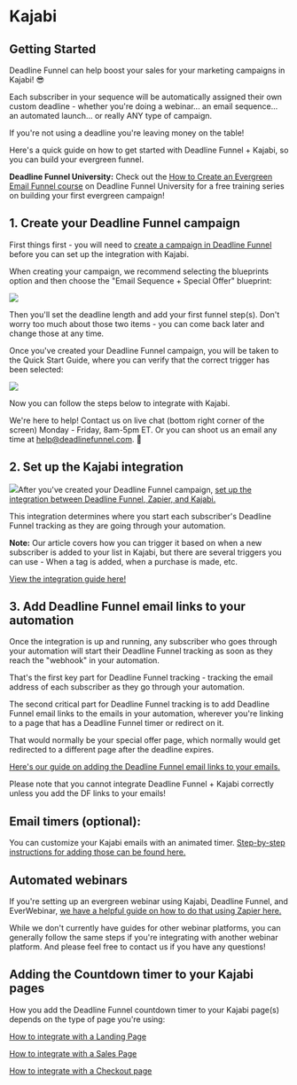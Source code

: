 # Kajabi

## Getting Started

Deadline Funnel can help boost your sales for your marketing campaigns in Kajabi! 😎

Each subscriber in your sequence will be automatically assigned their own custom deadline - whether you're doing a webinar... an email sequence... an automated launch... or really ANY type of campaign.

If you're not using a deadline you're leaving money on the table!

Here's a quick guide on how to get started with Deadline Funnel + Kajabi, so you can build your evergreen funnel.

**Deadline Funnel University:** Check out the [How to Create an Evergreen Email Funnel course](https://university.deadlinefunnel.com/courses/evergreen) on Deadline Funnel University for a free training series on building your first evergreen campaign!

## 1. Create your Deadline Funnel campaign

First things first - you will need to [create a campaign in Deadline Funnel](https://deadlinefunnel.com/promotions/create) before you can set up the integration with Kajabi.

When creating your campaign, we recommend selecting the blueprints option and then choose the "Email Sequence + Special Offer" blueprint:

![](https://d33v4339jhl8k0.cloudfront.net/docs/assets/53974d6ce4b0c76107b109d1/images/5dfd10952c7d3a7e9ae5636c/file-4mxM9o3U2U.png)

Then you'll set the deadline length and add your first funnel step\(s\). Don't worry too much about those two items - you can come back later and change those at any time.

Once you've created your Deadline Funnel campaign, you will be taken to the Quick Start Guide, where you can verify that the correct trigger has been selected:

![](https://d33v4339jhl8k0.cloudfront.net/docs/assets/53974d6ce4b0c76107b109d1/images/5d85415004286364bc8f62b7/file-8GAmYA8vjN.png)

Now you can follow the steps below to integrate with Kajabi.

We're here to help! Contact us on live chat \(bottom right corner of the screen\) Monday - Friday, 8am-5pm ET. Or you can shoot us an email any time at help@deadlinefunnel.com. 🙂

## 2. Set up the Kajabi integration

![](https://d33v4339jhl8k0.cloudfront.net/docs/assets/53974d6ce4b0c76107b109d1/images/5b4e37530428631d7a890855/file-M7LuOwsFw8.png)After you've created your Deadline Funnel campaign, [set up the integration between Deadline Funnel, Zapier, and Kajabi.](https://documentation.deadlinefunnel.com/article/373-how-to-trigger-%20a-countdown-upon-subscribe-using-zapier)

This integration determines where you start each subscriber's Deadline Funnel tracking as they are going through your automation.

**Note:** Our article covers how you can trigger it based on when a new subscriber is added to your list in Kajabi, but there are several triggers you can use - When a tag is added, when a purchase is made, etc.

[View the integration guide here!](https://documentation.deadlinefunnel.com/article/373-how-to-trigger-a-%20countdown-upon-subscribe-using-zapier)

## 3. Add Deadline Funnel email links to your automation

Once the integration is up and running, any subscriber who goes through your automation will start their Deadline Funnel tracking as soon as they reach the "webhook" in your automation.

That's the first key part for Deadline Funnel tracking - tracking the email address of each subscriber as they go through your automation.

The second critical part for Deadline Funnel tracking is to add Deadline Funnel email links to the emails in your automation, wherever you're linking to a page that has a Deadline Funnel timer or redirect on it.

That would normally be your special offer page, which normally would get redirected to a different page after the deadline expires.

[Here's our guide on adding the Deadline Funnel email links to your emails.](https://documentation.deadlinefunnel.com/article/16-expiring-links)

Please note that you cannot integrate Deadline Funnel + Kajabi correctly unless you add the DF links to your emails!

## Email timers \(optional\):

You can customize your Kajabi emails with an animated timer. [Step-by-step instructions for adding those can be found here.](https://documentation.deadlinefunnel.com/article/606-how-to-add-the-%20email-countdown-to-kajabi)

## Automated webinars

If you're setting up an evergreen webinar using Kajabi, Deadline Funnel, and EverWebinar, [we have a helpful guide on how to do that using Zapier here.](https://documentation.deadlinefunnel.com/article/506-how-to-integrate-%20everwebinar-with-deadline-funnel-using-zapier)

While we don't currently have guides for other webinar platforms, you can generally follow the same steps if you're integrating with another webinar platform. And please feel free to contact us if you have any questions!

## Adding the Countdown timer to your Kajabi pages

How you add the Deadline Funnel countdown timer to your Kajabi page\(s\) depends on the type of page you're using:

[How to integrate with a Landing Page](https://documentation.deadlinefunnel.com/article/359-how-to-add-a-%20countdown-to-new-kajabi)

[How to integrate with a Sales Page](https://documentation.deadlinefunnel.com/article/454-how-to-add-a-%20countdown-to-a-kajabi-sales-page)

[How to integrate with a Checkout page](https://documentation.deadlinefunnel.com/article/561-how-to-add-a-%20deadline-funnel-countdown-to-a-kajabi-checkout-page)

